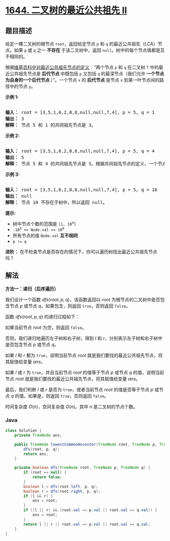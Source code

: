 # [1644. 二叉树的最近公共祖先 II](https://leetcode.cn/problems/lowest-common-ancestor-of-a-binary-tree-ii)

## 题目描述

<p>给定一棵二叉树的根节点 <code>root</code>，返回给定节点 <code>p</code> 和 <code>q</code> 的最近公共祖先（LCA）节点。如果 <code>p</code> 或 <code>q</code> 之一<strong> 不存在</strong> 于该二叉树中，返回 <code>null</code>。树中的每个节点值都是互不相同的。</p>

<p>根据<a href="https://en.wikipedia.org/wiki/Lowest_common_ancestor" target="_blank">维基百科中对最近公共祖先节点的定义</a>：“两个节点 <code>p</code> 和 <code>q</code> 在二叉树 <code>T</code> 中的最近公共祖先节点是<strong> 后代节点 </strong>中既包括 <code>p</code>&nbsp;又包括&nbsp;<code>q</code>&nbsp;的最深节点（我们允许<strong> 一个节点为自身的一个后代节点 </strong>）”。一个节点 <code>x</code>&nbsp;的<strong> 后代节点 </strong>是节点&nbsp;<code>x</code> 到某一叶节点间的路径中的节点 <code>y</code>。</p>

<p><strong>示例 1:</strong></p>
<img alt="" src="https://fastly.jsdelivr.net/gh/doocs/leetcode@main/solution/1600-1699/1644.Lowest%20Common%20Ancestor%20of%20a%20Binary%20Tree%20II/images/binarytree.png" />
<pre>
<b>输入：</b> root = [3,5,1,6,2,0,8,null,null,7,4], p = 5, q = 1
<b>输出：</b> 3
<b>解释：</b> 节点 5 和 1 的共同祖先节点是 3。</pre>

<p><strong>示例 2:</strong></p>

<p><img alt="" src="https://fastly.jsdelivr.net/gh/doocs/leetcode@main/solution/1600-1699/1644.Lowest%20Common%20Ancestor%20of%20a%20Binary%20Tree%20II/images/binarytree.png" /></p>

<pre>
<b>输入：</b> root = [3,5,1,6,2,0,8,null,null,7,4], p = 5, q = 4
<b>输出：</b> 5
<b>解释：</b> 节点 5 和 4 的共同祖先节点是 5。根据共同祖先节点的定义，一个节点可以是自身的后代节点。</pre>

<p><strong>示例 3:</strong></p>

<p><img alt="" src="https://fastly.jsdelivr.net/gh/doocs/leetcode@main/solution/1600-1699/1644.Lowest%20Common%20Ancestor%20of%20a%20Binary%20Tree%20II/images/binarytree.png" /></p>

<pre>
<strong>输入：</strong> root = [3,5,1,6,2,0,8,null,null,7,4], p = 5, q = 10
<b>输出：</b> null
<b>解释：</b> 节点 10 不存在于树中，所以返回 null。
</pre>

<p><strong>提示:</strong></p>

<ul>
	<li>树中节点个数的范围是&nbsp;<code>[1, 10<sup>4</sup>]</code></li>
	<li><code>-10<sup>9</sup> &lt;= Node.val &lt;= 10<sup>9</sup></code></li>
	<li>所有节点的值&nbsp;<code>Node.val</code> <strong>互不相同</strong></li>
	<li><code>p != q</code></li>
</ul>

<p><strong>进阶：</strong> 在不检查节点是否存在的情况下，你可以遍历树找出最近公共祖先节点吗？</p>

## 解法

**方法一：递归（后序遍历）**

我们设计一个函数 $dfs(root, p, q)$，该函数返回以 $root$ 为根节点的二叉树中是否包含节点 $p$ 或节点 $q$，如果包含，则返回 `true`，否则返回 `false`。

函数 $dfs(root, p, q)$ 的递归过程如下：

如果当前节点 $root$ 为空，则返回 `false`。

否则，我们递归地遍历左子树和右子树，得到 $l$ 和 $r$，分别表示左子树和右子树中是否包含节点 $p$ 或节点 $q$。

如果 $l$ 和 $r$ 都为 `true`，说明当前节点 $root$ 就是我们要找的最近公共祖先节点，将其赋值给变量 $ans$。

如果 $l$ 或 $r$ 为 `true`，并且当前节点 $root$ 的值等于节点 $p$ 或节点 $q$ 的值，说明当前节点 $root$ 就是我们要找的最近公共祖先节点，将其赋值给变量 $ans$。

最后，我们判断 $l$ 或 $r$ 是否为 `true`，或者当前节点 $root$ 的值是否等于节点 $p$ 或节点 $q$ 的值，如果是，则返回 `true`，否则返回 `false`。

时间复杂度 $O(n)$，空间复杂度 $O(n)$。其中 $n$ 是二叉树的节点个数。

### **Java**

```java
class Solution {
    private TreeNode ans;

    public TreeNode lowestCommonAncestor(TreeNode root, TreeNode p, TreeNode q) {
        dfs(root, p, q);
        return ans;
    }

    private boolean dfs(TreeNode root, TreeNode p, TreeNode q) {
        if (root == null) {
            return false;
        }
        boolean l = dfs(root.left, p, q);
        boolean r = dfs(root.right, p, q);
        if (l && r) {
            ans = root;
        }
        if ((l || r) && (root.val == p.val || root.val == q.val)) {
            ans = root;
        }
        return l || r || root.val == p.val || root.val == q.val;
    }
}
```
